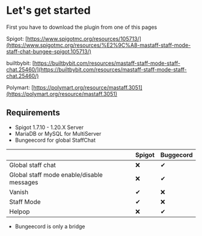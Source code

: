 # Let's get started

First you have to download the plugin from one of this pages

Spigot: [https://www.spigotmc.org/resources/105713/](https://www.spigotmc.org/resources/%E2%9C%A8-mastaff-staff-mode-staff-chat-bungee-spigot.105713/)

builtbybit: [https://builtbybit.com/resources/mastaff-staff-mode-staff-chat.25460/](https://builtbybit.com/resources/mastaff-staff-mode-staff-chat.25460/)

Polymart: [https://polymart.org/resource/mastaff.3051](https://polymart.org/resource/mastaff.3051)

## Requirements

* Spigot 1.7.10 - 1.20.X Server
* MariaDB or MySQL for MultiServer
* Bungeecord for global StaffChat

|                                           | Spigot | Buggecord |
| ----------------------------------------- | ------ | --------- |
| Global staff chat                         | ❌      | ✔         |
| Global staff mode enable/disable messages | ❌      | ✔         |
| Vanish                                    | ✔      | ❌         |
| Staff Mode                                | ✔      | ❌         |
| Helpop                                    | ❌      | ✔         |

* Bungeecord is only a bridge
